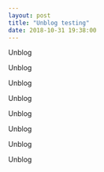 ```yaml
---
layout: post
title: "Unblog testing"
date: 2018-10-31 19:38:00
---
```


Unblog

Unblog 

Unblog

Unblog

Unblog 

Unblog

Unblog

Unblog 

